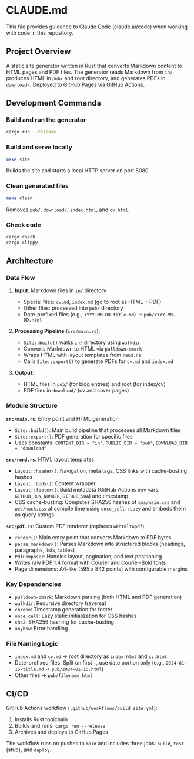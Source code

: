 # CLAUDE.md

This file provides guidance to Claude Code (claude.ai/code) when working with code in this repository.

## Project Overview

A static site generator written in Rust that converts Markdown content to HTML pages and PDF files. The generator reads Markdown from `in/`, produces HTML in `pub/` and root directory, and generates PDFs in `download/`. Deployed to GitHub Pages via GitHub Actions.

## Development Commands

### Build and run the generator
```bash
cargo run --release
```

### Build and serve locally
```bash
make site
```
Builds the site and starts a local HTTP server on port 8080.

### Clean generated files
```bash
make clean
```
Removes `pub/`, `download/`, `index.html`, and `cv.html`.

### Check code
```bash
cargo check
cargo clippy
```

## Architecture

### Data Flow
1. **Input**: Markdown files in `in/` directory
   - Special files: `cv.md`, `index.md` (go to root as HTML + PDF)
   - Other files: processed into `pub/` directory
   - Date-prefixed files (e.g., `YYYY-MM-DD-title.md`) → `pub/YYYY-MM-DD.html`

2. **Processing Pipeline** (`src/main.rs`):
   - `Site::build()` walks `in/` directory using `walkdir`
   - Converts Markdown to HTML via `pulldown-cmark`
   - Wraps HTML with layout templates from `rend.rs`
   - Calls `Site::export()` to generate PDFs for `cv.md` and `index.md`

3. **Output**:
   - HTML files in `pub/` (for blog entries) and root (for index/cv)
   - PDF files in `download/` (cv and cover pages)

### Module Structure

**`src/main.rs`**: Entry point and HTML generation
- `Site::build()`: Main build pipeline that processes all Markdown files
- `Site::export()`: PDF generation for specific files
- Uses constants: `CONTENT_DIR = "in"`, `PUBLIC_DIR = "pub"`, `DOWNLOAD_DIR = "download"`

**`src/rend.rs`**: HTML layout templates
- `Layout::header()`: Navigation, meta tags, CSS links with cache-busting hashes
- `Layout::body()`: Content wrapper
- `Layout::footer()`: Build metadata (GitHub Actions env vars: `GITHUB_RUN_NUMBER`, `GITHUB_SHA`) and timestamp
- CSS cache-busting: Computes SHA256 hashes of `css/main.css` and `web/hack.css` at compile time using `once_cell::Lazy` and embeds them as query strings

**`src/pdf.rs`**: Custom PDF renderer (replaces `wkhtmltopdf`)
- `render()`: Main entry point that converts Markdown to PDF bytes
- `parse_markdown()`: Parses Markdown into structured blocks (headings, paragraphs, lists, tables)
- `PdfComposer`: Handles layout, pagination, and text positioning
- Writes raw PDF 1.4 format with Courier and Courier-Bold fonts
- Page dimensions: A4-like (595 x 842 points) with configurable margins

### Key Dependencies
- `pulldown-cmark`: Markdown parsing (both HTML and PDF generation)
- `walkdir`: Recursive directory traversal
- `chrono`: Timestamp generation for footer
- `once_cell`: Lazy static initialization for CSS hashes
- `sha2`: SHA256 hashing for cache-busting
- `anyhow`: Error handling

### File Naming Logic
- `index.md` and `cv.md` → root directory as `index.html` and `cv.html`
- Date-prefixed files: Split on first `-`, use date portion only (e.g., `2024-01-15-title.md` → `pub/2024-01-15.html`)
- Other files → `pub/filename.html`

## CI/CD

GitHub Actions workflow (`.github/workflows/build_site.yml`):
1. Installs Rust toolchain
2. Builds and runs: `cargo run --release`
3. Archives and deploys to GitHub Pages

The workflow runs on pushes to `main` and includes three jobs: `build`, `test` (stub), and `deploy`.

